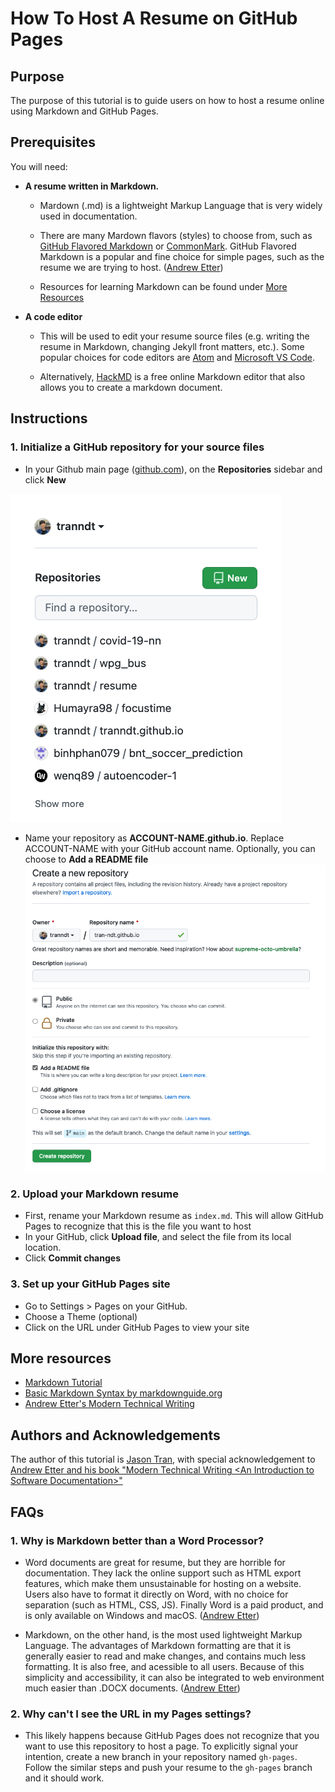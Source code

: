 # How To Host A Resume on GitHub Pages

## Purpose

The purpose of this tutorial is to guide users on how to host a resume online using Markdown and GitHub Pages.

## Prerequisites

You will need:

- **A resume written in Markdown.**
  - Mardown (.md) is a lightweight Markup Language that is very widely used in documentation. 

  - There are many Mardown flavors (styles) to choose from, such as [GitHub Flavored Markdown](https://github.github.com/gfm/) or [CommonMark](https://spec.commonmark.org/0.28/). GitHub Flavored Markdown is a popular and fine choice for simple pages, such as the resume we are trying to host. ([Andrew Etter](#more-resources))

  - Resources for learning Markdown can be found under [More Resources](#more-resources)

- **A code editor**
  - This will be used to edit your resume source files (e.g. writing the resume in Markdown, changing Jekyll front matters, etc.). Some popular choices for code editors are [Atom](https://atom.io/) and [Microsoft VS Code](https://code.visualstudio.com/).

  - Alternatively, [HackMD](https://hackmd.io/) is a free online Markdown editor that also allows you to create a markdown document.

## Instructions

### 1. Initialize a GitHub repository for your source files

- In your Github main page ([github.com](github.com)), on the **Repositories** sidebar and click **New**

![1_repo](./assets/1_repo.jpg)

- Name your repository as **ACCOUNT-NAME.github.io**. Replace ACCOUNT-NAME with your GitHub account name. Optionally, you can choose to **Add a README file**
![1_create_repo](./assets/1_create_repo.jpg)

### 2. Upload your Markdown resume

- First, rename your Markdown resume as ```index.md```. This will allow GitHub Pages to recognize that this is the file you want to host
- In your GitHub, click **Upload file**, and select the file from its local location.
- Click **Commit changes**

### 3. Set up your GitHub Pages site

- Go to Settings > Pages on your GitHub.
- Choose a Theme (optional)
- Click on the URL under GitHub Pages to view your site

## More resources

- [Markdown Tutorial](https://www.markdowntutorial.com/)
- [Basic Markdown Syntax by markdownguide.org](https://www.markdownguide.org/basic-syntax/)
- [Andrew Etter's Modern Technical Writing](https://www.amazon.ca/Modern-Technical-Writing-Introduction-Documentation-ebook/dp/B01A2QL9SS)

## Authors and Acknowledgements

The author of this tutorial is [Jason Tran](https://github.com/tranndt), with special acknowledgement to [Andrew Etter and his book "Modern Technical Writing \<An Introduction to Software Documentation\>"](#more-resources)

## FAQs

### 1. Why is Markdown better than a Word Processor?

- Word documents are great for resume, but they are horrible for documentation. They lack the online support such as HTML export features, which make them unsustainable for hosting on a website. Users also have to format it directly on Word, with no choice for separation (such as HTML, CSS, JS). Finally Word is a paid product, and is only available on Windows and macOS. ([Andrew Etter](#more-resources))

- Markdown, on the other hand, is the most used lightweight Markup Language. The advantages of Markdown formatting are that it is generally easier to read and make changes, and contains much less formatting. It is also free, and acessible to all users. Because of this simplicity and accessibility, it can also be integrated to web environment much easier than .DOCX documents. ([Andrew Etter](#more-resources))

### 2. Why can't I see the URL in my Pages settings? 

- This likely happens because GitHub Pages does not recognize that you want to use this repository to host a page. To explicitly signal your intention, create a new branch in your repository named ```gh-pages```. Follow the similar steps and push your resume to the ```gh-pages``` branch and it should work.
